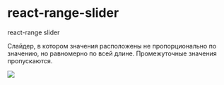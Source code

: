 # react-range-slider
react-range slider

Слайдер, в котором значения расположены не пропорционально по значению, но равномерно по всей длине. 
Промежуточные значения пропускаются. 

<img src='https://pp.userapi.com/c849332/v849332796/31af8/AW8WrjAjQBc.jpg' />
